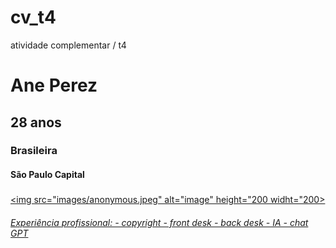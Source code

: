 # cv_t4
atividade complementar / t4
<html>
<head>
<p align="center">
<title> Currículo </title>
</head>



<body>



<h1> Ane Perez </h1>

<h2> 28 anos </h2>

<h3> Brasileira </h3>

<h4> São Paulo Capital </h4>

<h5> <a href="mailto:fenix_lousyane@outlook.com"EMAIL </a> </center> </h5>



<p align="left">

<left> <img src="images/anonymous.jpeg" alt="image" height="200 widht="200>

<h6> Experiência profissional:
- copyright
- front desk
- back desk
- IA
- chat GPT</h6>

